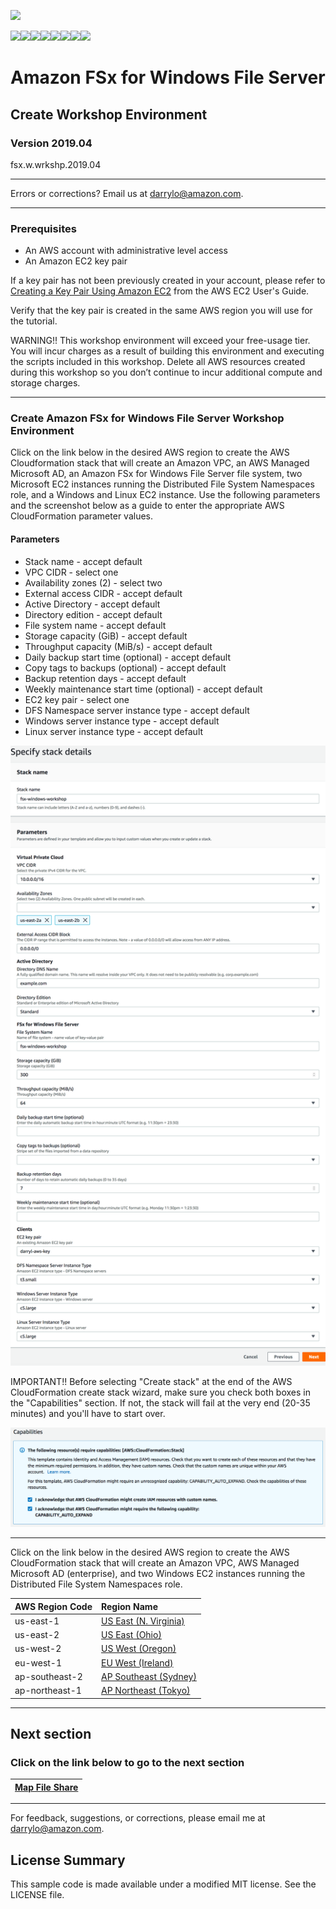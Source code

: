 ![](https://s3.amazonaws.com/aws-us-east-1/tutorial/AWS_logo_PMS_300x180.png)

![](https://s3.amazonaws.com/aws-us-east-1/tutorial/100x100_benefit_available.png)![](https://s3.amazonaws.com/aws-us-east-1/tutorial/100x100_benefit_ingergration.png)![](https://s3.amazonaws.com/aws-us-east-1/tutorial/100x100_benefit_ecryption-lock.png)![](https://s3.amazonaws.com/aws-us-east-1/tutorial/100x100_benefit_fully-managed.png)![](https://s3.amazonaws.com/aws-us-east-1/tutorial/100x100_benefit_lowcost-affordable.png)![](https://s3.amazonaws.com/aws-us-east-1/tutorial/100x100_benefit_performance.png)![](https://s3.amazonaws.com/aws-us-east-1/tutorial/100x100_benefit_scalable.png)![](https://s3.amazonaws.com/aws-us-east-1/tutorial/100x100_benefit_storage.png)
# **Amazon FSx for Windows File Server**

## Create Workshop Environment

### Version 2019.04

fsx.w.wrkshp.2019.04

---

Errors or corrections? Email us at [darrylo@amazon.com](mailto:darrylo@amazon.com).

---
### Prerequisites

* An AWS account with administrative level access
* An Amazon EC2 key pair

If a key pair has not been previously created in your account, please refer to [Creating a Key Pair Using Amazon EC2](http://docs.aws.amazon.com/AWSEC2/latest/UserGuide/ec2-key-pairs.html#having-ec2-create-your-key-pair) from the AWS EC2 User's Guide.  

Verify that the key pair is created in the same AWS region you will use for the tutorial.

WARNING!! This workshop environment will exceed your free-usage tier. You will incur charges as a result of building this environment and executing the scripts included in this workshop. Delete all AWS resources created during this workshop so you don’t continue to incur additional compute and storage charges.

---
### Create Amazon FSx for Windows File Server Workshop Environment

Click on the link below in the desired AWS region to create the AWS Cloudformation stack that will create an Amazon VPC, an AWS Managed Microsoft AD, an Amazon FSx for Windows File Server file system,  two Microsoft EC2 instances running the Distributed File System Namespaces role, and a Windows and Linux EC2 instance. Use the following parameters and the screenshot below as a guide to enter the appropriate AWS CloudFormation parameter values.

#### Parameters

- Stack name - accept default
- VPC CIDR - select one
- Availability zones (2) - select two
- External access CIDR - accept default
- Active Directory - accept default
- Directory edition - accept default
- File system name - accept default
- Storage capacity (GiB) - accept default
- Throughput capacity (MiB/s) - accept default
- Daily backup start time (optional) - accept default
- Copy tags to backups (optional) - accept default
- Backup retention days - accept default
- Weekly maintenance start time (optional) - accept default
- EC2 key pair - select one
- DFS Namespace server instance type - accept default
- Windows server instance type - accept default
- Linux server instance type - accept default

![](../images/stack-parameter-screenshot.png)



IMPORTANT!! Before selecting "Create stack" at the end of the AWS CloudFormation create stack wizard, make sure you check both boxes in the "Capabilities" section. If not, the stack will fail at the very end (20-35 minutes) and you'll have to start over.


![](../images/capabilities-checkboxes-screenshot.png)


---

Click on the link below in the desired AWS region to create the AWS CloudFormation stack that will create an Amazon VPC, AWS Managed Microsoft AD (enterprise), and two Windows EC2 instances running the Distributed File System Namespaces role.

| AWS Region Code | Region Name |
| :--- | :--- 
| us-east-1 | [US East (N. Virginia)](https://console.aws.amazon.com/cloudformation/home?region=us-east-1#/stacks/new?stackName=fsx-windows-workshop&templateURL=https://s3.amazonaws.com/amazon-fsx/workshop/windows/00-fsx-workshop-master.yaml) |
| us-east-2 | [US East (Ohio)](https://console.aws.amazon.com/cloudformation/home?region=us-east-2#/stacks/new?stackName=fsx-windows-workshop&templateURL=https://s3.amazonaws.com/amazon-fsx/workshop/windows/00-fsx-workshop-master.yaml) |
| us-west-2 | [US West (Oregon)](https://console.aws.amazon.com/cloudformation/home?region=us-west-2#/stacks/new?stackName=fsx-windows-workshop&templateURL=https://s3.amazonaws.com/amazon-fsx/workshop/windows/00-fsx-workshop-master.yaml) |
| eu-west-1 | [EU West (Ireland)](https://console.aws.amazon.com/cloudformation/home?region=eu-west-1#/stacks/new?stackName=fsx-windows-workshop&templateURL=https://s3.amazonaws.com/amazon-fsx/workshop/windows/00-fsx-workshop-master.yaml) |
| ap-southeast-2 | [AP Southeast (Sydney)](https://console.aws.amazon.com/cloudformation/home?region=ap-southeast-2#/stacks/new?stackName=fsx-windows-workshop&templateURL=https://s3.amazonaws.com/amazon-fsx/workshop/windows/00-fsx-workshop-master.yaml) |
| ap-northeast-1 | [AP Northeast (Tokyo)](https://console.aws.amazon.com/cloudformation/home?region=ap-northeast-1#/stacks/new?stackName=fsx-windows-workshop&templateURL=https://s3.amazonaws.com/amazon-fsx/workshop/windows/00-fsx-workshop-master.yaml) |

---
## Next section
### Click on the link below to go to the next section

| [**Map File Share**](../02-map-file-share) |
| :---
---

For feedback, suggestions, or corrections, please email me at [darrylo@amazon.com](mailto:darrylo@amazon.com).

## License Summary

This sample code is made available under a modified MIT license. See the LICENSE file.
